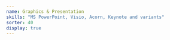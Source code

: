 ```yaml
---
name: Graphics & Presentation
skills: "MS PowerPoint, Visio, Acorn, Keynote and variants"
sorter: 40
display: true
---
```


